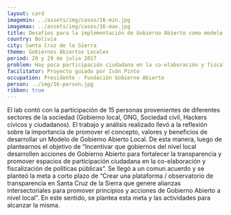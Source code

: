 ```yaml
---
layout: card
imagemin: ../assets/img/casos/16-min.jpg
imagemax: ../assets/img/casos/16-max.jpg
title: Desafíos para la implementación de Gobierno Abierto como modelo de Gestión Pública en ámbitos locales
country: Bolivia
city: Santa Cruz de la Sierra
theme: Gobiernos Abiertos Locales
period: 28 y 29 de julio 2017
problem: Hay poca participación ciudadana en la co-elaboración y fiscalización de políticas públicas a nivel local (Santa Cruz)
facilitator: Proyecto guiado por Iván Pinto
occupation: Presidente - Fundación Gobierno Abierto
person: ../img/16-person.jpg
ribbon: true
---
```


El lab contó con la participación de 15 personas provenientes de diferentes sectores de la sociedad (Gobierno local, ONG, Sociedad civil, Hackers civicos y ciudadanos). El trabajo y análisis realizado llevó a la reflexión sobre la importancia de promover el concepto, valores y beneficios de desarrollar un Modelo de Gobierno Abierto Local. De esta manera, luego de plantearnos el objetivo de “Incentivar que gobiernos del nivel local desarrollen acciones de Gobierno Abierto para fortalecer la transparencia y promover espacios de participación ciudadana en la co-elaboración y fiscalización de políticas públicas”.
Se llegó a un comun acuerdo y se planteó la meta a corto plazo de “Crear una plataforma / observatorio de transparencia en Santa Cruz de la Sierra que genere alianzas intersectoriales para promover principios y acciones de Gobierno Abierto a nivel local”. En este sentido, se plantea esta meta y las actividades para alcanzar la misma.                                  
